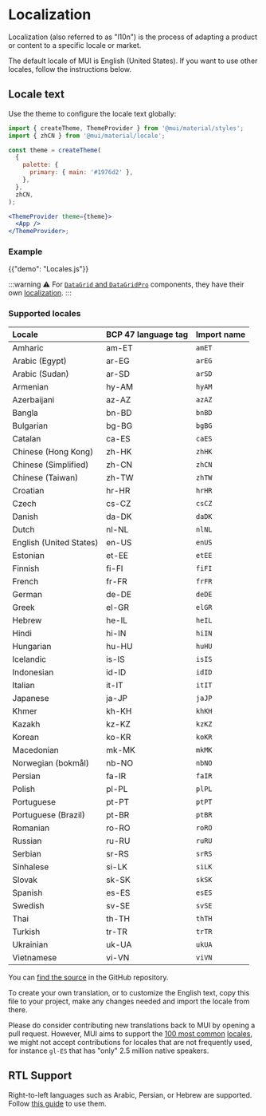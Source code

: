 # Localization

<p class="description">Localization (also referred to as "l10n") is the process of adapting a product or content to a specific locale or market.</p>

The default locale of MUI is English (United States). If you want to use other locales, follow the instructions below.

## Locale text

Use the theme to configure the locale text globally:

```jsx
import { createTheme, ThemeProvider } from '@mui/material/styles';
import { zhCN } from '@mui/material/locale';

const theme = createTheme(
  {
    palette: {
      primary: { main: '#1976d2' },
    },
  },
  zhCN,
);

<ThemeProvider theme={theme}>
  <App />
</ThemeProvider>;
```

### Example

{{"demo": "Locales.js"}}

:::warning
⚠️ For [`DataGrid` and `DataGridPro`](/x/react-data-grid/) components, they have their own [localization](/x/react-data-grid/localization/).
:::

### Supported locales

| Locale                  | BCP 47 language tag | Import name |
| :---------------------- | :------------------ | :---------- |
| Amharic                 | am-ET               | `amET`      |
| Arabic (Egypt)          | ar-EG               | `arEG`      |
| Arabic (Sudan)          | ar-SD               | `arSD`      |
| Armenian                | hy-AM               | `hyAM`      |
| Azerbaijani             | az-AZ               | `azAZ`      |
| Bangla                  | bn-BD               | `bnBD`      |
| Bulgarian               | bg-BG               | `bgBG`      |
| Catalan                 | ca-ES               | `caES`      |
| Chinese (Hong Kong)     | zh-HK               | `zhHK`      |
| Chinese (Simplified)    | zh-CN               | `zhCN`      |
| Chinese (Taiwan)        | zh-TW               | `zhTW`      |
| Croatian                | hr-HR               | `hrHR`      |
| Czech                   | cs-CZ               | `csCZ`      |
| Danish                  | da-DK               | `daDK`      |
| Dutch                   | nl-NL               | `nlNL`      |
| English (United States) | en-US               | `enUS`      |
| Estonian                | et-EE               | `etEE`      |
| Finnish                 | fi-FI               | `fiFI`      |
| French                  | fr-FR               | `frFR`      |
| German                  | de-DE               | `deDE`      |
| Greek                   | el-GR               | `elGR`      |
| Hebrew                  | he-IL               | `heIL`      |
| Hindi                   | hi-IN               | `hiIN`      |
| Hungarian               | hu-HU               | `huHU`      |
| Icelandic               | is-IS               | `isIS`      |
| Indonesian              | id-ID               | `idID`      |
| Italian                 | it-IT               | `itIT`      |
| Japanese                | ja-JP               | `jaJP`      |
| Khmer                   | kh-KH               | `khKH`      |
| Kazakh                  | kz-KZ               | `kzKZ`      |
| Korean                  | ko-KR               | `koKR`      |
| Macedonian              | mk-MK               | `mkMK`      |
| Norwegian (bokmål)      | nb-NO               | `nbNO`      |
| Persian                 | fa-IR               | `faIR`      |
| Polish                  | pl-PL               | `plPL`      |
| Portuguese              | pt-PT               | `ptPT`      |
| Portuguese (Brazil)     | pt-BR               | `ptBR`      |
| Romanian                | ro-RO               | `roRO`      |
| Russian                 | ru-RU               | `ruRU`      |
| Serbian                 | sr-RS               | `srRS`      |
| Sinhalese               | si-LK               | `siLK`      |
| Slovak                  | sk-SK               | `skSK`      |
| Spanish                 | es-ES               | `esES`      |
| Swedish                 | sv-SE               | `svSE`      |
| Thai                    | th-TH               | `thTH`      |
| Turkish                 | tr-TR               | `trTR`      |
| Ukrainian               | uk-UA               | `ukUA`      |
| Vietnamese              | vi-VN               | `viVN`      |

<!-- #default-branch-switch -->

You can [find the source](https://github.com/mui/material-ui/blob/master/packages/mui-material/src/locale/index.ts) in the GitHub repository.

To create your own translation, or to customize the English text, copy this file to your project, make any changes needed and import the locale from there.

Please do consider contributing new translations back to MUI by opening a pull request.
However, MUI aims to support the [100 most common](https://en.wikipedia.org/wiki/List_of_languages_by_number_of_native_speakers) [locales](https://www.ethnologue.com/guides/ethnologue200), we might not accept contributions for locales that are not frequently used, for instance `gl-ES` that has "only" 2.5 million native speakers.

## RTL Support

Right-to-left languages such as Arabic, Persian, or Hebrew are supported.
Follow [this guide](/material-ui/guides/right-to-left/) to use them.
